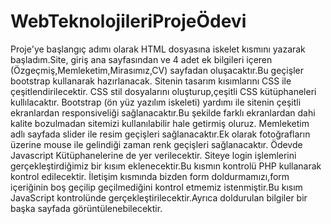 # WebTeknolojileriProjeÖdevi
Proje'ye başlangıç adımı olarak HTML dosyasına iskelet kısmını yazarak başladım.Site, giriş ana sayfasından ve 4 adet ek bilgileri içeren (Özgeçmiş,Memleketim,Mirasımız,CV) sayfadan oluşacaktır.Bu geçişler bootstrap kullanarak hazırlanacak.
Sitenin tasarım kısımlarını CSS ile çeşitlendirilecektir.
CSS stil dosyalarını oluşturup,çeşitli CSS kütüphaneleri kullılacaktır.
Bootstrap (ön yüz yazılım iskeleti) yardımı ile sitenin çeşitli ekranlardan responsiveliği sağlanacaktır.Bu şekilde farklı ekranlardan dahi kalite bozulmadan sitemizi kullanılabilir hale getirmiş oluruz.
Memleketim adlı sayfada slider ile resim geçişleri sağlanacaktır.Ek olarak fotoğrafların üzerine mouse ile gelindiği zaman renk geçişleri sağlanacaktır.
Ödevde Javascript Kütüphanelerine de yer verilecektir.
Siteye login işlemlerini gerçekleştirdiğimiz bir kısım eklenecektir.Bu kısmın kontrolü PHP kullanarak kontrol edilecektir.
İletişim kısmında bizden form doldurmamızı,form içeriğinin boş geçilip geçilmediğini kontrol etmemiz istenmiştir.Bu kısım JavaScript kontrolünde gerçekleştirilecektir.Ayrıca doldurulan bilgiler bir başka sayfada görüntülenebilecektir.

